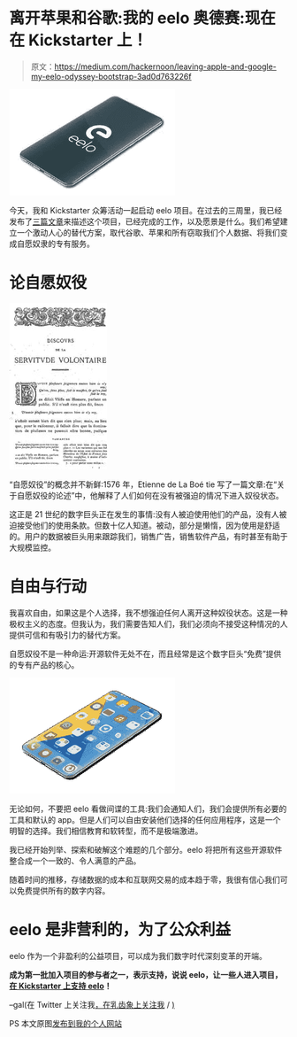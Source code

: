 # 离开苹果和谷歌:我的 eelo 奥德赛:现在在 Kickstarter 上！

> 原文：<https://medium.com/hackernoon/leaving-apple-and-google-my-eelo-odyssey-bootstrap-3ad0d763226f>

![](img/904bf72a2c1d995eeff34eb2fd79242a.png)

今天，我和 Kickstarter 众筹活动一起启动 eelo 项目。在过去的三周里，我已经发布了[三篇文章](https://www.indidea.org/gael/blog/leaving-apple-google-eelo-odyssey-introduction/)来描述这个项目，已经完成的工作，以及愿景是什么。我们希望建立一个激动人心的替代方案，取代谷歌、苹果和所有窃取我们个人数据、将我们变成自愿奴隶的专有服务。

# 论自愿奴役

![](img/6a1a385f6c7e97e791e88bd649e6c390.png)

“自愿奴役”的概念并不新鲜:1576 年，Etienne de La Boé tie 写了一篇文章:在“关于自愿奴役的论述”中，他解释了人们如何在没有被强迫的情况下进入奴役状态。

这正是 21 世纪的数字巨头正在发生的事情:没有人被迫使用他们的产品，没有人被迫接受他们的使用条款。但数十亿人知道。被动，部分是懒惰，因为使用是舒适的。用户的数据被巨头用来跟踪我们，销售广告，销售软件产品，有时甚至有助于大规模监控。

# 自由与行动

我喜欢自由，如果这是个人选择，我不想强迫任何人离开这种奴役状态。这是一种极权主义的态度。但我认为，我们需要告知人们，我们必须向不接受这种情况的人提供可信和有吸引力的替代方案。

自愿奴役不是一种命运:开源软件无处不在，而且经常是这个数字巨头“免费”提供的专有产品的核心。

![](img/0ddd293af58d76d42b448ea62f1e9806.png)

无论如何，不要把 eelo 看做间谍的工具:我们会通知人们，我们会提供所有必要的工具和默认的 app。但是人们可以自由安装他们选择的任何应用程序，这是一个明智的选择。我们相信教育和软转型，而不是极端激进。

我已经开始列举、探索和破解这个难题的几个部分。eelo 将把所有这些开源软件整合成一个一致的、令人满意的产品。

随着时间的推移，存储数据的成本和互联网交易的成本趋于零，我很有信心我们可以免费提供所有的数字内容。

# eelo 是非营利的，为了公众利益

eelo 作为一个非盈利的公益项目，可以成为我们数字时代深刻变革的开端。

**成为第一批加入项目的参与者之一，表示支持，说说 eelo，让一些人进入项目，** [**在 Kickstarter 上支持 eelo**](https://www.kickstarter.com/projects/290746744/eelo-a-mobile-os-and-web-services-in-the-public-in)**！**

–gal(在 Twitter 上关注我[，在乳齿象上关注我](https://twitter.com/gael_duval) / [)](https://mastodon.social/web/accounts/25068)

PS 本文原图[发布到我的个人网站](https://www.indidea.org/gael/blog/leaving-apple-an…dyssey-bootstrap/)
